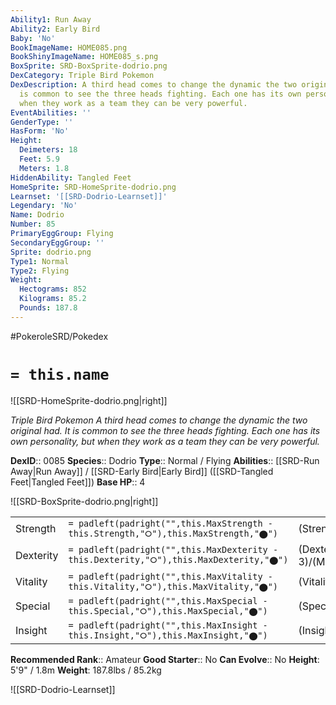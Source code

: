 ```yaml
---
Ability1: Run Away
Ability2: Early Bird
Baby: 'No'
BookImageName: HOME085.png
BookShinyImageName: HOME085_s.png
BoxSprite: SRD-BoxSprite-dodrio.png
DexCategory: Triple Bird Pokemon
DexDescription: A third head comes to change the dynamic the two original had. It
  is common to see the three heads fighting. Each one has its own personality, but
  when they work as a team they can be very powerful.
EventAbilities: ''
GenderType: ''
HasForm: 'No'
Height:
  Deimeters: 18
  Feet: 5.9
  Meters: 1.8
HiddenAbility: Tangled Feet
HomeSprite: SRD-HomeSprite-dodrio.png
Learnset: '[[SRD-Dodrio-Learnset]]'
Legendary: 'No'
Name: Dodrio
Number: 85
PrimaryEggGroup: Flying
SecondaryEggGroup: ''
Sprite: dodrio.png
Type1: Normal
Type2: Flying
Weight:
  Hectograms: 852
  Kilograms: 85.2
  Pounds: 187.8
---
```


#PokeroleSRD/Pokedex

# `= this.name`

![[SRD-HomeSprite-dodrio.png|right]]

*Triple Bird Pokemon*
*A third head comes to change the dynamic the two original had. It is common to see the three heads fighting. Each one has its own personality, but when they work as a team they can be very powerful.*

**DexID**:: 0085
**Species**:: Dodrio
**Type**:: Normal / Flying
**Abilities**:: [[SRD-Run Away|Run Away]] / [[SRD-Early Bird|Early Bird]] ([[SRD-Tangled Feet|Tangled Feet]])
**Base HP**:: 4

![[SRD-BoxSprite-dodrio.png|right]]

|           |                                                                                        |                                          |
| --------- | -------------------------------------------------------------------------------------- | ---------------------------------------- |
| Strength  | `= padleft(padright("",this.MaxStrength - this.Strength,"⭘"),this.MaxStrength,"⬤")`    | (Strength::3)/(MaxStrength::6)   |
| Dexterity | `= padleft(padright("",this.MaxDexterity - this.Dexterity,"⭘"),this.MaxDexterity,"⬤")` | (Dexterity:: 3)/(MaxDexterity::6) |
| Vitality  | `= padleft(padright("",this.MaxVitality - this.Vitality,"⭘"),this.MaxVitality,"⬤")`    | (Vitality::2)/(MaxVitality::5)   |
| Special   | `= padleft(padright("",this.MaxSpecial - this.Special,"⭘"),this.MaxSpecial,"⬤")`       | (Special::2)/(MaxSpecial::4)     |
| Insight   | `= padleft(padright("",this.MaxInsight - this.Insight,"⭘"),this.MaxInsight,"⬤")`       | (Insight::2)/(MaxInsight::4)     |

**Recommended Rank**:: Amateur
**Good Starter**:: No
**Can Evolve**:: No
**Height**: 5'9" / 1.8m
**Weight**: 187.8lbs / 85.2kg

![[SRD-Dodrio-Learnset]]